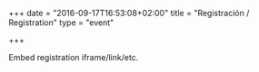 +++
date = "2016-09-17T16:53:08+02:00"
title = "Registración / Registration"
type = "event"


+++

<div style="width:100%; text-align:left;">

Embed registration iframe/link/etc.
</div></div>
</div>
